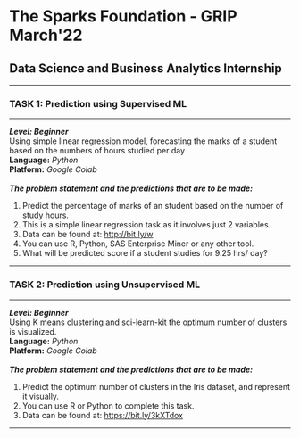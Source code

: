 # The Sparks Foundation - GRIP March'22
## Data Science and Business Analytics Internship
---
### TASK 1: Prediction using Supervised ML
***
***Level: Beginner***
<br>Using simple linear regression model, forecasting the marks of a student based on the numbers of hours studied per day
<br>**Language:** *Python*
<br>**Platform:** *Google Colab*
<br>
<br>***The problem statement and the predictions that are to be made:***
1. Predict the percentage of marks of an student based on the number of study hours.
2. This is a simple linear regression task as it involves just 2 variables.
3. Data can be found at: http://bit.ly/w
4. You can use R, Python, SAS Enterprise Miner or any other tool.
5. What will be predicted score if a student studies for 9.25 hrs/ day?
---
### TASK 2: Prediction using Unsupervised ML
***
***Level: Beginner***
<br>Using K means clustering and sci-learn-kit the optimum number of clusters is visualized.
<br>**Language:** *Python*
<br>**Platform:** *Google Colab*
<br>
<br>***The problem statement and the predictions that are to be made:***
1. Predict the optimum number of clusters in the Iris dataset, and represent it visually.
2. You can use R or Python to complete this task.
3. Data can be found at: https://bit.ly/3kXTdox
---
